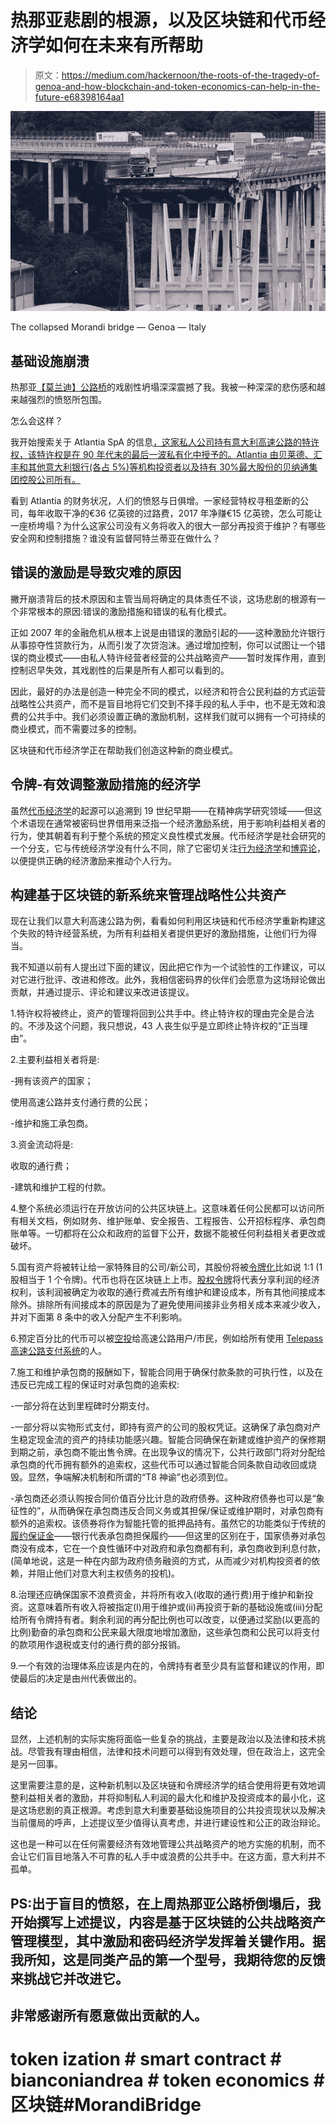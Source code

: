 # 热那亚悲剧的根源，以及区块链和代币经济学如何在未来有所帮助

> 原文：<https://medium.com/hackernoon/the-roots-of-the-tragedy-of-genoa-and-how-blockchain-and-token-economics-can-help-in-the-future-e68398164aa1>

![](img/0c70c2ac3f80b3b35a4d48f8c73af61a.png)

The collapsed Morandi bridge — Genoa — Italy

## **基础设施崩溃**

热那亚[【莫兰迪】公路桥](https://en.wikipedia.org/wiki/Ponte_Morandi)的戏剧性坍塌深深震撼了我。我被一种深深的悲伤感和越来越强烈的愤怒所包围。

怎么会这样？

我开始搜索关于 Atlantia SpA 的信息[，这家私人公司持有意大利高速公路的特许权，该特许权是在 90 年代末的最后一波私有化中授予的。Atlantia 由贝莱德、汇丰和其他意大利银行(各占 5%)等机构投资者以及持有 30%最大股份的贝纳通集团控股公司所有。](http://www.atlantia.it/en/)

看到 Atlantia 的财务状况，人们的愤怒与日俱增。一家经营特权寻租垄断的公司，每年收取干净的€36 亿英镑的过路费，2017 年净赚€15 亿英镑，怎么可能让一座桥垮塌？为什么这家公司没有义务将收入的很大一部分再投资于维护？有哪些安全网和控制措施？谁没有监督阿特兰蒂亚在做什么？

## 错误的激励是导致灾难的原因

撇开崩溃背后的技术原因和主管当局将确定的具体责任不谈，这场悲剧的根源有一个非常根本的原因:错误的激励措施和错误的私有化模式。

正如 2007 年的金融危机从根本上说是由错误的激励引起的——这种激励允许银行从事掠夺性贷款行为，从而引发了次贷泡沫。通过增加控制，你可以试图让一个错误的商业模式——由私人特许经营者经营的公共战略资产——暂时发挥作用，直到控制迟早失效，其戏剧性的后果是所有人都可以看到的。

因此，最好的办法是创造一种完全不同的模式，以经济和符合公民利益的方式运营战略性公共资产，而不是盲目地将它们交到不择手段的私人手中，也不是无效和浪费的公共手中。我们必须设置正确的激励机制，这样我们就可以拥有一个可持续的商业模式，而不需要过多的控制。

区块链和代币经济学正在帮助我们创造这种新的商业模式。

## **令牌-有效调整激励措施的经济学**

虽然[代币经济学](https://en.wikipedia.org/wiki/Token_economy)的起源可以追溯到 19 世纪早期——在精神病学研究领域——但这个术语现在通常被密码世界借用来泛指一个经济激励系统，用于影响利益相关者的行为，使其朝着有利于整个系统的预定义良性模式发展。代币经济学是社会研究的一个分支，它与传统经济学没有什么不同，除了它密切关注[行为经济学](https://en.wikipedia.org/wiki/Behavioral_economics)和[博弈论](https://en.wikipedia.org/wiki/Game_theory)，以便提供正确的经济激励来推动个人行为。

## **构建基于区块链的新系统来管理战略性公共资产**

现在让我们以意大利高速公路为例，看看如何利用区块链和代币经济学重新构建这个失败的特许经营系统，为所有利益相关者提供更好的激励措施，让他们行为得当。

我不知道以前有人提出过下面的建议，因此把它作为一个试验性的工作建议，可以对它进行批评、改进和修改。此外，我相信密码界的伙伴们会愿意为这场辩论做出贡献，并通过提示、评论和建议来改进该提议。

1.特许权将被终止，资产的管理将回到公共手中。终止特许权的理由完全是合法的。不涉及这个问题，我只想说，43 人丧生似乎是立即终止特许权的“正当理由”。

2.主要利益相关者将是:

-拥有该资产的国家；

使用高速公路并支付通行费的公民；

-维护和施工承包商。

3.资金流动将是:

收取的通行费；

-建筑和维护工程的付款。

4.整个系统必须运行在开放访问的公共区块链上。这意味着任何公民都可以访问所有相关文档，例如财务、维护账单、安全报告、工程报告、公开招标程序、承包商账单等。一切都将在公众和政府的监督下公开，数据不能被任何利益相关者更改或破坏。

5.国有资产将被转让给一家特殊目的公司/新公司，其股份将被[令牌化](https://cointelegraph.com/news/why-tokenization-is-still-a-chimera-expert-take)比如说 1:1 (1 股相当于 1 个令牌)。代币也将在区块链上上市。[股权令牌](/@andreabianconi/the-future-of-icos-and-the-potential-of-securities-token-offerings-4047a3bf1a5a)将代表分享利润的经济权利，该利润被确定为收取的通行费减去所有维护和建设成本，所有其他间接成本除外。排除所有间接成本的原因是为了避免使用间接非业务相关成本来减少收入，并对下面第 8 条中的收入分配产生不利影响。

6.预定百分比的代币可以被[空投](/the-mission/what-are-airdrops-in-crypto-world-a345725c75e0)给高速公路用户/市民，例如给所有使用 [Telepass 高速公路支付系统](https://www.telepass.com/en/group-and-relations/chi-siamo)的人。

7.施工和维护承包商的报酬如下，智能合同用于确保付款条款的可执行性，以及在违反已完成工程的保证时对承包商的追索权:

-一部分将在达到里程碑时分期支付。

-一部分将以实物形式支付，即持有资产的公司的股权凭证。这确保了承包商对产生稳定现金流的资产的持续功能感兴趣。智能合同确保在新建或维护资产的保修期到期之前，承包商不能出售令牌。在出现争议的情况下，公共行政部门将对分配给承包商的代币拥有额外的追索权，这些代币可以通过智能合同条款自动收回或烧毁。显然，争端解决机制和所谓的“T8 神谕”也必须到位。

-承包商还必须认购按合同价值百分比计息的政府债券。这种政府债券也可以是“象征性的”，从而确保在承包商违反合同义务或其担保/保证或维护期时，对承包商有额外的追索权。该债券将作为智能托管的抵押品持有。虽然它的功能类似于传统的[履约保证金](https://www.investopedia.com/terms/p/performancebond.asp)——银行代表承包商担保履约——但这里的区别在于，国家债券对承包商没有成本，它在一个良性循环中对政府和承包商都有利，承包商收到利息付款，(简单地说，这是一种在内部为政府债务融资的方式，从而减少对机构投资者的依赖，并阻止他们对意大利主权债务的投机)。

8.治理还应确保国家不浪费资金，并将所有收入(收取的通行费)用于维护和新投资。这意味着所有收入将被指定(I)用于维护或(ii)再投资于新的基础设施或(iii)分配给所有令牌持有者。剩余利润的再分配比例也可以改变，以便通过奖励(以更高的比例)勤奋的承包商和公民来最大限度地增加激励，这些承包商和公民可以将支付的款项用作退税或支付的通行费的部分报销。

9.一个有效的治理体系应该是内在的，令牌持有者至少具有监督和建议的作用，即使最后的决定是由州代表做出的。

## **结论**

显然，上述机制的实际实施将面临一些复杂的挑战，主要是政治以及法律和技术挑战。尽管我有理由相信，法律和技术问题可以得到有效处理，但在政治上，这完全是另一回事。

这里需要注意的是，这种新机制以及区块链和令牌经济学的结合使用将更有效地调整利益相关者的激励，并将抑制私人利润的最大化和维护及投资成本的最小化，这是这场悲剧的真正根源。考虑到意大利重要基础设施项目的公共投资现状以及解决当前僵局的呼声，上述提议至少值得认真考虑，并进行建设性和公正的政治辩论。

这也是一种可以在任何需要经济有效地管理公共战略资产的地方实施的机制，而不会让它们盲目地落入不可靠的私人手中或浪费的公共手中。在这方面，意大利并不孤单。

## PS:出于盲目的愤怒，在上周热那亚公路桥倒塌后，我开始撰写上述提议，内容是基于区块链的公共战略资产管理模型，其中激励和密码经济学发挥着关键作用。据我所知，这是同类产品的第一个型号，我期待您的反馈来挑战它并改进它。

## 非常感谢所有愿意做出贡献的人。

# token ization # smart contract # bianconiandrea # token economics #区块链#MorandiBridge